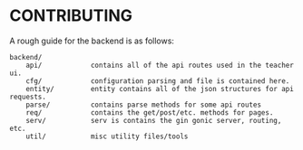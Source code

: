 # CONTRIBUTING
A rough guide for the backend is as follows:

    backend/
        api/            contains all of the api routes used in the teacher ui.
        cfg/            configuration parsing and file is contained here.
        entity/         entity contains all of the json structures for api requests.
        parse/          contains parse methods for some api routes
        req/            contains the get/post/etc. methods for pages.
        serv/           serv is contains the gin gonic server, routing, etc. 
        util/           misc utility files/tools

